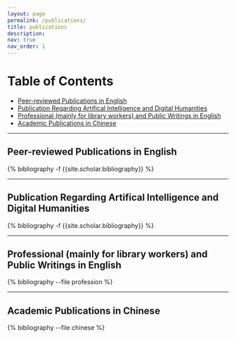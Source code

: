 ```yaml
---
layout: page
permalink: /publications/
title: publications
description: 
nav: true
nav_order: 1
---
```





# Table of Contents
- [Peer-reviewed Publications in English](#peer-reviewed-publications-in-english)
- [Publication Regarding Artifical Intelligence and Digital Humanities](#publication-regarding-artifical-intelligence-and-digital-humanities)
- [Professional (mainly for library workers) and Public Writings in English](#professional-mainly-for-library-workers-and-public-writings-in-english)
- [Academic Publications in Chinese](#academic-publications-in-chinese)





---
## **Peer-reviewed Publications in English**
<!-- _pages/publications.md -->
<div class="publications">

{% bibliography -f {{site.scholar.bibliography}} %}

</div>


---
## **Publication Regarding Artifical Intelligence and Digital Humanities**
<!-- _pages/publications.md -->
<div class="publications_dh">

{% bibliography -f {{site.scholar.bibliography}} %}

</div>

---


## **Professional (mainly for library workers) and Public Writings in English**
<!-- _pages/publications.md -->
<div class="publications_profession">

{% bibliography --file profession %}

</div>

---

## **Academic Publications in Chinese**
<!-- _pages/publications.md -->
<div class="publications_chinese">

{% bibliography --file chinese %}

</div>
